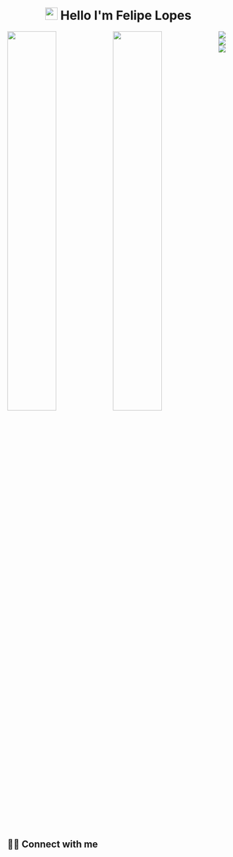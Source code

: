 <h1 align="center">
<img src="https://media.giphy.com/media/hvRJCLFzcasrR4ia7z/giphy.gif" width="28">
Hello I'm Felipe Lopes  
</h1>

<!--
**felipelopes02/felipelopes02** is a ✨ _special_ ✨ repository because its `README.md` (this file) appears on your GitHub profile.

Here are some ideas to get you started:

- 🔭 I’m currently working on Finanblue
- 🌱 I’m currently learning C#, Angular
-->


<img align="left"  width="47%"  src="https://github-readme-stats.vercel.app/api?username=felipelopes02&show_icons=true&theme=radical" />

<img align="left" width="47%" src="https://github-readme-stats.vercel.app/api/top-langs/?username=felipelopes02&layout=compact" />



<img align="left" src="https://img.shields.io/badge/Angular-DD0031?style=for-the-badge&logo=angular&logoColor=white" />

<img align="left" src="https://img.shields.io/badge/C-00599C?style=for-the-badge&logo=c&logoColor=white" />

<img align="left" src="https://img.shields.io/badge/AWS-000.svg?style=for-the-badge&logo=amazon-aws&logoColor=white" />




## <br /> 🙋‍♂️ Connect with me 







